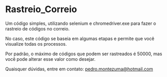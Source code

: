 # Rastreio_Correio
Um código simples, utilizando selenium e chromedriver.exe para fazer o rastreio de códigos no correio.

No caso, este código se baseia em algumas etapas e permite que você visualize todas os processos. 

Por padrão, o máximo de códigos que podem ser rastreados é 50000, mas você pode alterar esse valor como desejar.

Quaisquer dúvidas, entre em contato: pedro.montezuma@hotmail.com
